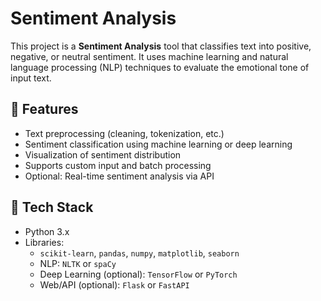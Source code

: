 # Sentiment Analysis

This project is a **Sentiment Analysis** tool that classifies text into positive, negative, or neutral sentiment. It uses machine learning and natural language processing (NLP) techniques to evaluate the emotional tone of input text.

## 🚀 Features

- Text preprocessing (cleaning, tokenization, etc.)
- Sentiment classification using machine learning or deep learning
- Visualization of sentiment distribution
- Supports custom input and batch processing
- Optional: Real-time sentiment analysis via API

## 🧰 Tech Stack

- Python 3.x  
- Libraries:
  - `scikit-learn`, `pandas`, `numpy`, `matplotlib`, `seaborn`
  - NLP: `NLTK` or `spaCy`
  - Deep Learning (optional): `TensorFlow` or `PyTorch`
  - Web/API (optional): `Flask` or `FastAPI`



